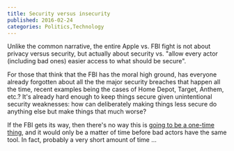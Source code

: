 ```yaml
---
title: Security versus insecurity
published: 2016-02-24
categories: Politics,Technology
---
```


Unlike the common narrative, the entire Apple vs. FBI fight is not about privacy versus
security, but actually about security vs. "allow every actor (including bad ones) easier
access to what should be secure".

<!--more-->

For those that think that the FBI has the moral high ground, has everyone already
forgotten about all the the major security breaches that happen all the time, recent
examples being the cases of Home Depot, Target, Anthem, etc.?  It's already hard enough to
keep things secure given unintentional security weaknesses: how can deliberately making
things less secure do anything else but make things that much worse?

If the FBI gets its way, then there's no way this is
<a href="http://techcrunch.com/2016/02/23/with-12-other-active-cases-the-fbi-cant-claim-that-its-just-about-one-iphone/">going to be a one-time thing</a>,
and it would only be a matter of time before bad actors have the same tool.
In fact, probably a very short amount of time ...
